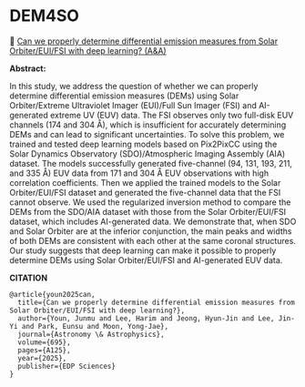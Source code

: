 # DEM4SO

📰 [Can we properly determine differential emission measures from Solar Orbiter/EUI/FSI with deep learning? (A&A)](https://doi.org/10.1051/0004-6361/202452304)

**Abstract:**


In this study, we address the question of whether we can properly determine differential emission measures (DEMs) using Solar Orbiter/Extreme Ultraviolet Imager (EUI)/Full Sun Imager (FSI) and AI-generated extreme UV (EUV) data. The FSI observes only two full-disk EUV channels (174 and 304 Å), which is insufficient for accurately determining DEMs and can lead to significant uncertainties. To solve this problem, we trained and tested deep learning models based on Pix2PixCC using the Solar Dynamics Observatory (SDO)/Atmospheric Imaging Assembly (AIA) dataset. The models successfully generated five-channel (94, 131, 193, 211, and 335 Å) EUV data from 171 and 304 Å EUV observations with high correlation coefficients. Then we applied the trained models to the Solar Orbiter/EUI/FSI dataset and generated the five-channel data that the FSI cannot observe. We used the regularized inversion method to compare the DEMs from the SDO/AIA dataset with those from the Solar Orbiter/EUI/FSI dataset, which includes AI-generated data. We demonstrate that, when SDO and Solar Orbiter are at the inferior conjunction, the main peaks and widths of both DEMs are consistent with each other at the same coronal structures. Our study suggests that deep learning can make it possible to properly determine DEMs using Solar Orbiter/EUI/FSI and AI-generated EUV data.


**CITATION**
```
@article{youn2025can,
  title={Can we properly determine differential emission measures from Solar Orbiter/EUI/FSI with deep learning?},
  author={Youn, Junmu and Lee, Harim and Jeong, Hyun-Jin and Lee, Jin-Yi and Park, Eunsu and Moon, Yong-Jae},
  journal={Astronomy \& Astrophysics},
  volume={695},
  pages={A125},
  year={2025},
  publisher={EDP Sciences}
}
```
